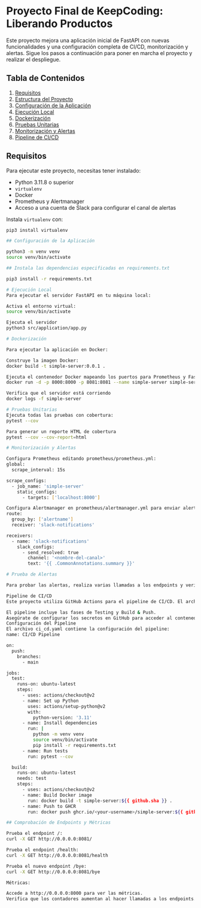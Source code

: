 # Proyecto Final de KeepCoding: Liberando Productos

Este proyecto mejora una aplicación inicial de FastAPI con nuevas funcionalidades y una configuración completa de CI/CD, monitorización y alertas. Sigue los pasos a continuación para poner en marcha el proyecto y realizar el despliegue.

## Tabla de Contenidos

1. [Requisitos](#requisitos)  
2. [Estructura del Proyecto](#estructura-del-proyecto)  
3. [Configuración de la Aplicación](#configuración-de-la-aplicación)  
4. [Ejecución Local](#ejecución-local)  
5. [Dockerización](#dockerización)  
6. [Pruebas Unitarias](#pruebas-unitarias)  
7. [Monitorización y Alertas](#monitorización-y-alertas)  
8. [Pipeline de CI/CD](#pipeline-de-ci-cd)  

## Requisitos

Para ejecutar este proyecto, necesitas tener instalado:

- Python 3.11.8 o superior  
- `virtualenv`  
- Docker  
- Prometheus y Alertmanager  
- Acceso a una cuenta de Slack para configurar el canal de alertas  

Instala `virtualenv` con:

```bash
pip3 install virtualenv

## Configuración de la Aplicación

python3 -m venv venv
source venv/bin/activate

## Instala las dependencias especificadas en requirements.txt

pip3 install -r requirements.txt

# Ejecución Local
Para ejecutar el servidor FastAPI en tu máquina local:

Activa el entorno virtual:
source venv/bin/activate

Ejecuta el servidor
python3 src/application/app.py

# Dockerización

Para ejecutar la aplicación en Docker:

Construye la imagen Docker:
docker build -t simple-server:0.0.1 .

Ejecuta el contenedor Docker mapeando los puertos para Prometheus y FastAPI
docker run -d -p 8000:8000 -p 8081:8081 --name simple-server simple-server:0.0.1

Verifica que el servidor está corriendo
docker logs -f simple-server

# Pruebas Unitarias
Ejecuta todas las pruebas con cobertura:
pytest --cov

Para generar un reporte HTML de cobertura
pytest --cov --cov-report=html

# Monitorización y Alertas

Configura Prometheus editando prometheus/prometheus.yml:
global:
  scrape_interval: 15s

scrape_configs:
  - job_name: 'simple-server'
    static_configs:
      - targets: ['localhost:8000']

Configura Alertmanager en prometheus/alertmanager.yml para enviar alertas a Slack
route:
  group_by: ['alertname']
  receiver: 'slack-notifications'

receivers:
  - name: 'slack-notifications'
    slack_configs:
      - send_resolved: true
        channel: '<nombre-del-canal>'
        text: '{{ .CommonAnnotations.summary }}'

# Prueba de Alertas

Para probar las alertas, realiza varias llamadas a los endpoints y verifica los contadores en la página de Prometheus en http://localhost:8000.

Pipeline de CI/CD
Este proyecto utiliza GitHub Actions para el pipeline de CI/CD. El archivo de configuración se encuentra en .github/workflows/ci_cd.yaml.

El pipeline incluye las fases de Testing y Build & Push.
Asegúrate de configurar los secretos en GitHub para acceder al contenedor de GitHub Container Registry (GHCR).
Configuración del Pipeline
El archivo ci_cd.yaml contiene la configuración del pipeline:
name: CI/CD Pipeline

on:
  push:
    branches:
      - main

jobs:
  test:
    runs-on: ubuntu-latest
    steps:
      - uses: actions/checkout@v2
      - name: Set up Python
        uses: actions/setup-python@v2
        with:
          python-version: '3.11'
      - name: Install dependencies
        run: |
          python -m venv venv
          source venv/bin/activate
          pip install -r requirements.txt
      - name: Run tests
        run: pytest --cov

  build:
    runs-on: ubuntu-latest
    needs: test
    steps:
      - uses: actions/checkout@v2
      - name: Build Docker image
        run: docker build -t simple-server:${{ github.sha }} .
      - name: Push to GHCR
        run: docker push ghcr.io/<your-username>/simple-server:${{ github.sha }}

## Comprobación de Endpoints y Métricas

Prueba el endpoint /:
curl -X GET http://0.0.0.0:8081/

Prueba el endpoint /health:
curl -X GET http://0.0.0.0:8081/health

Prueba el nuevo endpoint /bye:
curl -X GET http://0.0.0.0:8081/bye

Métricas:

Accede a http://0.0.0.0:8000 para ver las métricas.
Verifica que los contadores aumentan al hacer llamadas a los endpoints.



